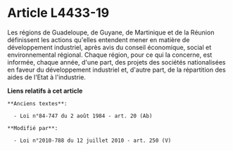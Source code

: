 # Article L4433-19

Les régions de Guadeloupe, de Guyane, de Martinique et de la Réunion définissent les actions qu'elles entendent mener en
matière de développement industriel, après avis du    conseil économique, social et environnemental régional. Chaque région,
pour ce qui la concerne, est informée, chaque année, d'une part, des projets des sociétés nationalisées en faveur du
développement industriel et, d'autre part, de la répartition des aides de l'Etat à l'industrie.

**Liens relatifs à cet article**

	**Anciens textes**:

	  - Loi n°84-747 du 2 août 1984 - art. 20 (Ab)

	**Modifié par**:

	  - Loi n°2010-788 du 12 juillet 2010 - art. 250 (V)
